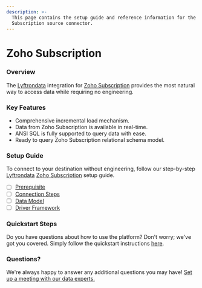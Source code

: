 ```yaml
---
description: >-
  This page contains the setup guide and reference information for the Zoho
  Subscription source connector.
---
```


# Zoho Subscription

### Overview

The [Lyftrondata](https://www.lyftrondata.com/) integration for [Zoho Subscription](https://www.lyftrondata.com/integration/business-analytics/zoho-subscription/) provides the most natural way to access data while requiring no engineering.

### Key Features

* Comprehensive incremental load mechanism.
* Data from Zoho Subscription is available in real-time.
* ANSI SQL is fully supported to query data with ease.
* Ready to query Zoho Subscription relational schema model.

### Setup Guide

To connect to your destination without engineering, follow our step-by-step [Lyftrondata](https://www.lyftrondata.com/) [Zoho Subscription](https://www.lyftrondata.com/integration/business-analytics/zoho-subscription/) setup guide.

* [ ] [Prerequisite](prerequisite.md)
* [ ] [Connection Steps](connection-steps.md)
* [ ] [Data Model](data-model/erd.md)
* [ ] [Driver Framework](driver-framework/)

### Quickstart Steps

Do you have questions about how to use the platform? Don't worry; we've got you covered. Simply follow the quickstart instructions [here](./).

### Questions? <a href="#questions" id="questions"></a>

We're always happy to answer any additional questions you may have! [Set up a meeting with our data experts.](https://www.lyftrondata.com/book-a-meeting/)
